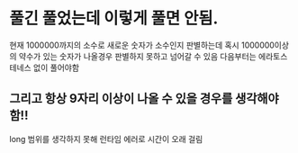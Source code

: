 # 풀긴 풀었는데 이렇게 풀면 안됨.
현재 1000000까지의 소수로 새로운 숫자가 소수인지 판별하는데
혹시 1000000이상의 약수가 있는 숫자가 나올경우 판별하지 못하고 넘어갈 수 있음
다음부터는 에라토스테네스 없이 풀어야함
## 그리고 항상 9자리 이상이 나올 수 있을 경우를 생각해야함!!
long 범위를 생각하지 못해 런타임 에러로 시간이 오래 걸림
